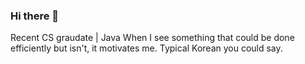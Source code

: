 ### Hi there 👋
Recent CS graudate | Java 
When I see something that could be done efficiently but isn't, it motivates me. Typical Korean you could say. 

